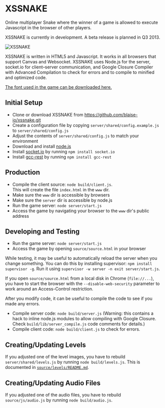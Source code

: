 # XSSNAKE

Online multiplayer Snake where the winner of a game is allowed to execute
Javascript in the browser of other players.

XSSNAKE is currently in development. A beta release is planned in Q3 2013.

![XSSNAKE](http://i.imgur.com/elZpYDD.png)

XSSNAKE is written in HTML5 and Javascript. It works in all browsers that
support Canvas and Websocket. XSSNAKE uses Node.js for the server,
socket.io for client–server communication, and Google Closure Compiler with
Advanced Compilation to check for errors and to compile to minified and
optimized code.

[The font used in the game can be downloaded here.](http://fontstruct.com/fontstructions/show/xssnake)

## Initial Setup

 * Clone or download XSSNAKE from https://github.com/blaise-io/xssnake.git
 * Create a configuration file by copying `server/shared/config.example.js` to
   `server/shared/config.js`
 * Adjust the contents of `server/shared/config.js` to match your environment
 * Download and install [node.js](http://nodejs.org/)
 * Install [socket.io](https://npmjs.org/package/socket.io) by running
   `npm install socket.io`
 * Install [gcc-rest](https://github.com/blaise-io/gcc-rest) by running
   `npm install gcc-rest`

## Production

 * Compile the client source: `node build/client.js`.  
   This will create the file `index.html` in the `www` dir.
 * Make sure the `www` dir is accessible by browsers
 * Make sure the `server` dir is accessible by node.js
 * Run the game server: `node server/start.js`
 * Access the game by navigating your browser to the `www` dir's public address

## Developing and Testing

 * Run the game server: `node server/start.js`
 * Access the game by opening `source/source.html` in your browser

While testing, it may be useful to automatically reload the server when you
change something. You can do this by installing supervisor: `npm install
supervisor -g`. Run it using `supervisor -w server -n exit server/start.js`.

If you open `source/source.html` from a local disk in Chrome (`file://...`), you
have to start the browser with the `--disable-web-security` parameter to
work around an Access-Control restriction.

After you modify code, it can be useful to compile the code to see if you
made any errors.

 * Compile server code: `node build/server.js` (Warning: this contains a
   hack to inline node.js modules to allow compiling with Google Closure.
   Check `build/lib/server_compile.js` code comments for details.)
 * Compile client code: `node build/client.js` to check for errors.

## Creating/Updating Levels

If you adjusted one of the level images, you have to rebuild
`server/shared/levels.js` by running `node build/levels.js`.
This is documented in [`source/levels/README.md`](https://github.com/blaise-io/xssnake/tree/master/source/levels).

## Creating/Updating Audio Files

If you adjusted one of the audio files, you have to rebuild
`source/js/audio.js` by running `node build/audio.js`.
